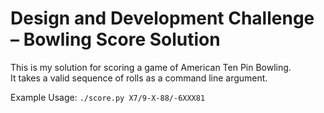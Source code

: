 # Design and Development Challenge – Bowling Score Solution

This is my solution for scoring a game of American Ten Pin Bowling.  
It takes a valid sequence of rolls as a command line argument.  


Example Usage:
`./score.py X7/9-X-88/-6XXX81`